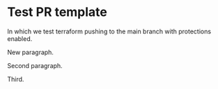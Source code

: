 # Test PR template

In which we test terraform pushing to the main branch with protections enabled.

New paragraph.

Second paragraph.

Third.
